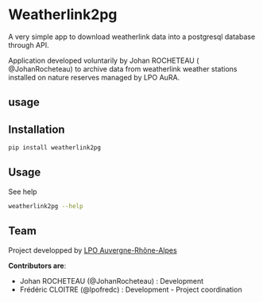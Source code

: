 # Weatherlink2pg

A very simple app to download weatherlink data into a postgresql database through API.

Application developed voluntarily by Johan ROCHETEAU (
@JohanRocheteau) to archive data from weatherlink weather stations installed on nature reserves managed by LPO AuRA.

## usage

## Installation

```sh
pip install weatherlink2pg
```

## Usage

See help

```sh
weatherlink2pg --help
```

## Team

Project developped by [LPO Auvergne-Rhône-Alpes](https//auvergne-rhone-alpes.lpo.fr/)

**Contributors are**:

* Johan ROCHETEAU (@JohanRocheteau) : Development
* Frédéric CLOITRE (@lpofredc) : Development - Project coordination
